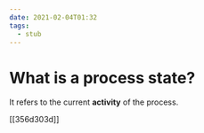```yaml
---
date: 2021-02-04T01:32
tags: 
  - stub
---
```


# What is a process state?

It refers to the current **activity** of the process.

[[356d303d]]

